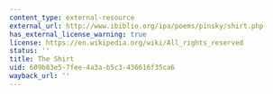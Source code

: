 ```yaml
---
content_type: external-resource
external_url: http://www.ibiblio.org/ipa/poems/pinsky/shirt.php
has_external_license_warning: true
license: https://en.wikipedia.org/wiki/All_rights_reserved
status: ''
title: The Shirt
uid: 609b83e5-7fee-4a3a-b5c3-436616f35ca6
wayback_url: ''
---
```

